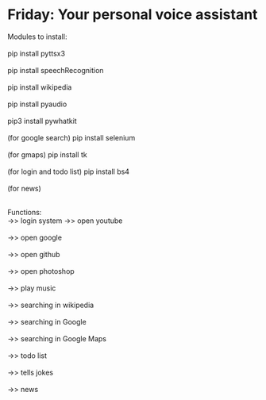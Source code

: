 # Friday: Your personal voice assistant

Modules to install:<br><br>
pip install pyttsx3<br><br>
pip install speechRecognition<br><br>
pip install wikipedia<br><br>
pip install pyaudio<br><br>
pip3 install pywhatkit<br><br>  (for google search)
pip install selenium<br><br>  (for gmaps)
pip install tk<br><br>   (for login and todo list)
pip install bs4<br><br>  (for news)

 <br>
Functions: <br>
->> login system
->> open youtube<br><br>
->> open google<br><br>
->> open github<br><br>
->> open photoshop<br><br>
->> play music<br><br>
->> searching in wikipedia<br><br>
->> searching in Google<br><br>
->> searching in Google Maps<br><br>
->> todo list<br><br>
->> tells jokes<br><br>
->> news<br><br>
